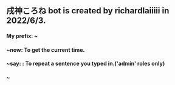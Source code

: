 ## 戌神ころね bot is created by richardlaiiiii in 2022/6/3.
#### My prefix: ~
#### ~now: To get the current time.
#### ~say: <sentence>: To repeat a sentence you typed in.('admin' roles only)
#### ~

